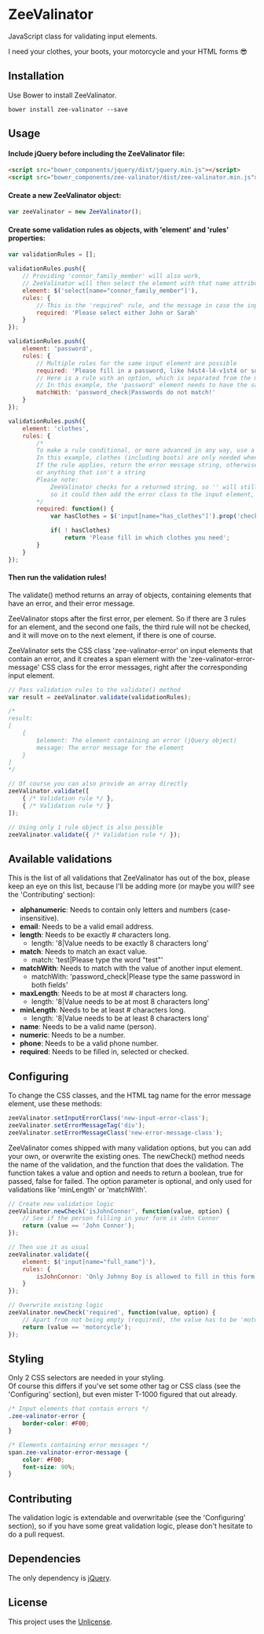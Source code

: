 # ZeeValinator
JavaScript class for validating input elements.

I need your clothes, your boots, your motorcycle and your HTML forms 😎

## Installation
Use Bower to install ZeeValinator.

```
bower install zee-valinator --save
```

## Usage
#### Include jQuery before including the ZeeValinator file:

```html
<script src="bower_components/jquery/dist/jquery.min.js"></script>
<script src="bower_components/zee-valinator/dist/zee-valinator.min.js"></script>
```

#### Create a new ZeeValinator object:

```js
var zeeValinator = new ZeeValinator();
```

#### Create some validation rules as objects, with 'element' and 'rules' properties:

```js
var validationRules = [];

validationRules.push({
    // Providing 'connor_family_member' will also work,
    // ZeeValinator will then select the element with that name attribute
    element: $('select[name="connor_family_member"]'),
    rules: {
        // This is the 'required' rule, and the message in case the input value is empty
        required: 'Please select either John or Sarah'
    }
});

validationRules.push({
    element: 'password',
    rules: {
        // Multiple rules for the same input element are possible
        required: 'Please fill in a password, like h4st4-l4-v1st4 or something',
        // Here is a rule with an option, which is separated from the message by a pipe charater
        // In this example, the 'password' element needs to have the same value as the 'password_check' element
        matchWith: 'password_check|Passwords do not match!'
    }
});

validationRules.push({
    element: 'clothes',
    rules: {
        /*
        To make a rule conditional, or more advanced in any way, use a function
        In this example, clothes (including boots) are only needed when naked
        If the rule applies, return the error message string, otherwise return nothing,
        or anything that isn't a string
        Please note:
            ZeeValinator checks for a returned string, so '' will still be treated as an error message,
            so it could then add the error class to the input element, and add an error message element
        */
        required: function() {
            var hasClothes = $('input[name="has_clothes"]').prop('checked');

            if( ! hasClothes)
                return 'Please fill in which clothes you need';
        }
    }
});
```

#### Then run the validation rules!
The validate() method returns an array of objects, containing elements that have an error, and their error message.

ZeeValinator stops after the first error, per element. So if there are 3 rules for an element, and the second one fails, the third rule will not be checked, and it will move on to the next element, if there is one of course.

ZeeValinator sets the CSS class 'zee-valinator-error' on input elements that contain an error, and it creates a span element with the 'zee-valinator-error-message' CSS class for the error messages, right after the corresponding input element.

```js
// Pass validation rules to the validate() method
var result = zeeValinator.validate(validationRules);

/*
result:
[
    {
        $element: The element containing an error (jQuery object)
        message: The error message for the element
    }
]
*/

// Of course you can also provide an array directly
zeeValinator.validate([
    { /* Validation rule */ },
    { /* Validation rule */ }
]);

// Using only 1 rule object is also possible
zeeValinator.validate({ /* Validation rule */ });
```

## Available validations
This is the list of all validations that ZeeValinator has out of the box, please keep an eye on this list, because I'll be adding more (or maybe you will? see the 'Contributing' section):

* **alphanumeric**: Needs to contain only letters and numbers (case-insensitive).
* **email**: Needs to be a valid email address.
* **length**: Needs to be exactly # characters long.
    * length: '8|Value needs to be exactly 8 characters long'
* **match**: Needs to match an exact value.
    * match: 'test|Please type the word "test"'
* **matchWith**: Needs to match with the value of another input element.
    * matchWith: 'password_check|Please type the same password in both fields'
* **maxLength**: Needs to be at most # characters long.
    * length: '8|Value needs to be at most 8 characters long'
* **minLength**: Needs to be at least # characters long.
    * length: '8|Value needs to be at least 8 characters long'
* **name**: Needs to be a valid name (person).
* **numeric**: Needs to be a number.
* **phone**: Needs to be a valid phone number.
* **required**: Needs to be filled in, selected or checked.

## Configuring
To change the CSS classes, and the HTML tag name for the error message element, use these methods:

```js
zeeValinator.setInputErrorClass('new-input-error-class');
zeeValinator.setErrorMessageTag('div');
zeeValinator.setErrorMessageClass('new-error-message-class');
```

ZeeValinator comes shipped with many validation options, but you can add your own, or overwrite the existing ones. The newCheck() method needs the name of the validation, and the function that does the validation. The function takes a value and option and needs to return a boolean, true for passed, false for failed. The option parameter is optional, and only used for validations like 'minLength' or 'matchWith'.

```js
// Create new validation logic
zeeValinator.newCheck('isJohnConnor', function(value, option) {
    // See if the person filling in your form is John Connor
    return (value == 'John Connor');
});

// Then use it as usual
zeeValinator.validate({
    element: $('input[name="full_name"]'),
    rules: {
        isJohnConnor: 'Only Johnny Boy is allowed to fill in this form'
    }
});

// Overwrite existing logic
zeeValinator.newCheck('required', function(value, option) {
    // Apart from not being empty (required), the value has to be 'motorcycle'
    return (value == 'motorcycle');
});
```

## Styling
Only 2 CSS selectors are needed in your styling.  
Of course this differs if you've set some other tag or CSS class (see the 'Configuring' section), but even mister T-1000 figured that out already.

```css
/* Input elements that contain errors */
.zee-valinator-error {
    border-color: #F00;
}

/* Elements containing error messages */
span.zee-valinator-error-message {
    color: #F00;
    font-size: 90%;
}
```

## Contributing
The validation logic is extendable and overwritable (see the 'Configuring' section), so if you have some great validation logic, please don't hesitate to do a pull request.

## Dependencies
The only dependency is [jQuery](http://jquery.com/).

## License
This project uses the [Unlicense](http://unlicense.org/).
